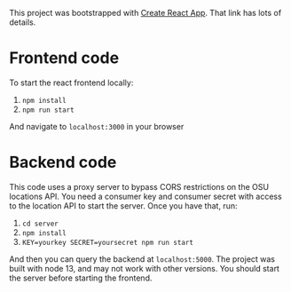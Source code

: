 This project was bootstrapped with [Create React App](https://github.com/facebook/create-react-app). That link has lots of details.

# Frontend code

To start the react frontend locally:

1. `npm install`
2. `npm run start`

And navigate to `localhost:3000` in your browser

# Backend code

This code uses a proxy server to bypass CORS restrictions on the OSU locations API. You need a consumer key and consumer secret with access to the location API to start the server. Once you have that, run:

1. `cd server`
2. `npm install`
3. `KEY=yourkey SECRET=yoursecret npm run start`

And then you can query the backend at `localhost:5000`. The project was built with node 13, and may not work with other versions. You should start the server before starting the frontend.
